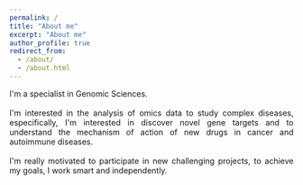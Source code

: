 ```yaml
---
permalink: /
title: "About me"
excerpt: "About me"
author_profile: true
redirect_from: 
  - /about/
  - /about.html
---
```

<div style="text-align: justify">

I'm a specialist in Genomic Sciences. 
<br/><br/>
I'm interested in the analysis of omics data to study complex diseases, especifically, I'm interested in discover novel gene targets and to understand the mechanism of action of new drugs in cancer and autoimmune diseases.
<br/><br/>
I'm really motivated to participate in new challenging projects, to achieve my goals, I work smart and independently.
</div>
